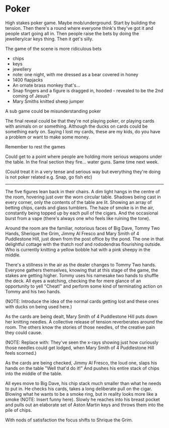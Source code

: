 # Poker

High stakes poker game. Maybe mob/underground. Start by building the tension. Then there's a round where everyone think's they've got it and people start going all in. Then people raise the bets by doing the jewellery/car keys thing. Then it get's silly.

The game of the scene is more ridiculous bets
- chips
- keys
- jewellery
- note: one night, with me dressed as a bear covered in honey
- 1400 flapjacks
- An ornate brass monkey that's...
- Snap fingers and a figure is dragged in, hooded - revealed to be the 2nd coming of Jesus?
- Mary Smiths knitted sheep jumper

A sub game could be misunderstanding poker

The final reveal could be that they're not playing poker, or playing cards with animals on or something. Although the ducks on cards could be something early on. Saying I lost my cards, these are my kids, do you have a problem or want to make some money.

Remember to rest the games

Could get to a point where people are holding more serious weapons under the table. In the final section they fire... water guns. Same time next week.

(Could treat it in a very tense and serious way but everything they're doing is not poker related e.g. Snap, go fish etc)

---

The five figures lean back in their chairs. A dim light hangs in the centre of the room, hovering just over the worn circular table. Shadows being cast in every corner, only the contents of the table are lit. Showing an array of betting chips, cards and glass tumblers. The haze of smoke is in the air, constantly being topped up by each pull of the cigars. And the occasional burst from a vape (there's always one who feels like ruining the tone).

Around the room are the familiar, notorious faces of Big Dave, Tommy Two Hands, Sherique the Grim, Jimmy Al Fresco and Mary Smith of 4 Puddlestone Hill, just down from the post office by the pond. The one in that delightful cottage with the thatch roof and rododendras flourishing outside. Who is currently knitting a yellow bobble hat with a pink sheepy in the middle.

There's a stillness in the air as the dealer changes to Tommy Two hands. Everyone gathers themselves, knowing that at this stage of the game, the stakes are getting higher. Tommy uses his namesake two hands to shuffle the deck. All eyes a watching, checking the for mere glance of an opportunity to yell "Cheat!" and perform some kind of terminating action on Tommy and his two hands.

(NOTE: Introduce the idea of the normal cards getting lost and these ones with ducks on being used here.)

As the cards are being dealt, Mary Smith of 4 Puddlestone Hill puts down her knitting needles. A collective release of tension reverberates around the room. The others know the stories of those needles, of the creative pain they could cause. 

(NOTE: Replace with: They've seen the x-rays showing just how curiously those needles could get lodged, when Mary Smith of 4 Puddlestone Hill feels scorned.)

As the cards are being checked, Jimmy Al Fresco, the loud one, slaps his hands on the table "Well that'd do it!" And pushes his entire stack of chips into the middle of the table.

All eyes move to Big Dave, his chip stack much smaller than what he needs to put in. He checks his cards, takes a long deliberate pull on the cigar. Blowing what he wants to be a smoke ring, but in reality looks more like a smoke (NOTE: Insert funny here). Slowly he reaches into his breast pocket and pulls out an elaborate set of Aston Martin keys and throws them into the pile of chips.

With nods of satisfaction the focus shifts to Shrique the Grim.

